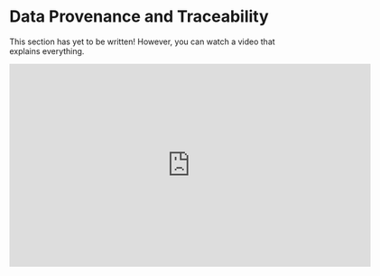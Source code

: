 # Data Provenance and Traceability

This section has yet to be written! However, you can watch a video that explains everything.

<iframe width="640" height="360" src="https://www.youtube.com/embed/StXflS52h4s?list=PL_hZ2Z4_Mqpin4Dd9Y9GRheLAlw23gGRf" frameborder="0" allowfullscreen></iframe>
